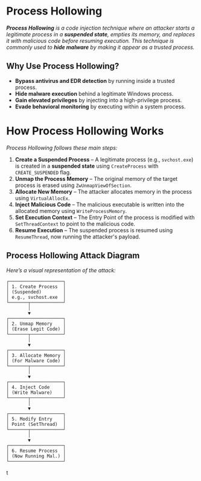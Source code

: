 # Process Hollowing
***Process Hollowing** is a code injection technique where an attacker starts a legitimate process in a **suspended state**, empties its memory, and replaces it with malicious code before resuming execution.
This technique is commonly used to **hide malware** by making it appear as a trusted process.*

## Why Use Process Hollowing?

- **Bypass antivirus and EDR detection** by running inside a trusted process.
- **Hide malware execution** behind a legitimate Windows process.
- **Gain elevated privileges** by injecting into a high-privilege process.
- **Evade behavioral monitoring** by executing within a system process.

# How Process Hollowing Works
*Process Hollowing follows these main steps:*

1. **Create a Suspended Process** – A legitimate process (e.g., ```svchost.exe```) is created in a **suspended state** using ```CreateProcess``` with ```CREATE_SUSPENDED``` flag.
2. **Unmap the Process Memory** – The original memory of the target process is erased using ```ZwUnmapViewOfSection```.
3. **Allocate New Memory** – The attacker allocates memory in the process using ```VirtualAllocEx```.
4. **Inject Malicious Code** – The malicious executable is written into the allocated memory using ```WriteProcessMemory```.
5. **Set Execution Context** – The Entry Point of the process is modified with ```SetThreadContext``` to point to the malicious code.
6. **Resume Execution** – The suspended process is resumed using ```ResumeThread```, now running the attacker's payload.

## Process Hollowing Attack Diagram
*Here’s a visual representation of the attack:*
```
┌────────────────────┐
│ 1. Create Process  │  
│ (Suspended)        │  
│ e.g., svchost.exe  │  
└───────┬────────────┘  
        │  
        ▼  
┌────────────────────┐  
│ 2. Unmap Memory    │  
│ (Erase Legit Code) │  
└───────┬────────────┘  
        │  
        ▼  
┌────────────────────┐  
│ 3. Allocate Memory │  
│ (For Malware Code) │  
└───────┬────────────┘  
        │  
        ▼  
┌────────────────────┐  
│ 4. Inject Code     │  
│ (Write Malware)    │  
└───────┬────────────┘  
        │  
        ▼  
┌────────────────────┐  
│ 5. Modify Entry    │  
│ Point (SetThread)  │  
└───────┬────────────┘  
        │  
        ▼  
┌────────────────────┐  
│ 6. Resume Process  │  
│ (Now Running Mal.) │  
└────────────────────┘  
```

t
